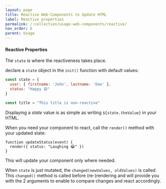 ```yaml
---
layout: page
title: Reactive Web-Components to Update HTML
label: Reactive properties
permalink: /:collection/usage-web-components/reactive/
nav_order: 6
parent: Usage
---
```


#### Reactive Properties

The `state` is where the reactiveness takes place.

declare a `state` object in the `init()` function with default values:

```js
const state = {
  user: { firstname: 'John', lastname: 'Doe' },
  status: "Happy 😄"
}

const title = "This title is non-reactive"
```

Displaying a _state_ value is as simple as writing `${state.theValue}` in your HTML.

When you need your component to react, call the `render()` method
with your updated state:

```
function updateStatus(event) {
  render({ status: "Laughing 😂" })
}
```

This will update your component only where needed.

When `state` is just mutated, the `changed(newValues, oldValues)` is called.
This `changed()` method is called before (re-)rendering and will provide you
with the 2 arguments to enable to compare changes and react accordingly.
